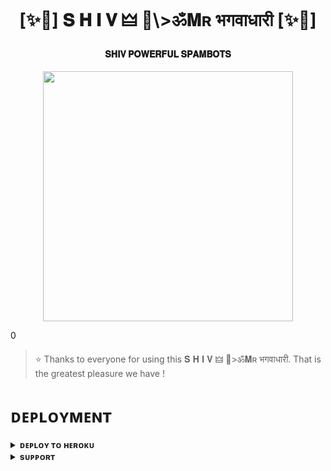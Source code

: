 <h1 align="center"><b>[✨🥀]  𝐒 𝐇 𝐈 𝐕 🜲 💸\>ॐ𝐌ʀ भगवाधारी [✨🥀]</b></h1>

<h4 align="center"> 𝐒𝐇𝐈𝐕 𝐏𝐎𝐖𝐄𝐑𝐅𝐔𝐋 𝐒𝐏𝐀𝐌𝐁𝐎𝐓𝐒</h4>

<p align="center"><a href="https://t.me/BWANDARLOK"><img src="https://telegra.ph/file/f627873ed3dc636243f81.jpg" width="400"></a></p>0


> ⭐️ Thanks to everyone for using this  𝐒 𝐇 𝐈 𝐕 🜲 💸\>ॐ𝐌ʀ भगवाधारी. That is the greatest pleasure we have !


# ᴅᴇᴘʟᴏʏᴍᴇɴᴛ


<details>
<summary><b>ᴅᴇᴘʟᴏʏ ᴛᴏ ʜᴇʀᴏᴋᴜ</b></summary>
<br>

[![Deploy](https://www.herokucdn.com/deploy/button.svg)](https://dashboard.heroku.com/new?template=https://github.com/Killerboyxd/VAANI_SPAM)

</details>


<details>
<summary><b>sᴜᴘᴘᴏʀᴛ</b></summary>
<br>

<a href="https://t.me/RONNY_KI_DUNIYA"><img src="https://img.shields.io/badge/Join-Telegram%20Channel-red.svg?logo=Telegram"></a>

</details>

